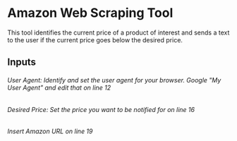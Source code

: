 # Amazon Web Scraping Tool

This tool identifies the current price of a product of interest and sends a text to the user if the current price goes below the desired price. 

## Inputs

###### User Agent: Identify and set the user agent for your browser. Google "My User Agent" and edit that on line 12
###### Desired Price: Set the price you want to be notified for on line 16
###### Insert Amazon URL on line 19
